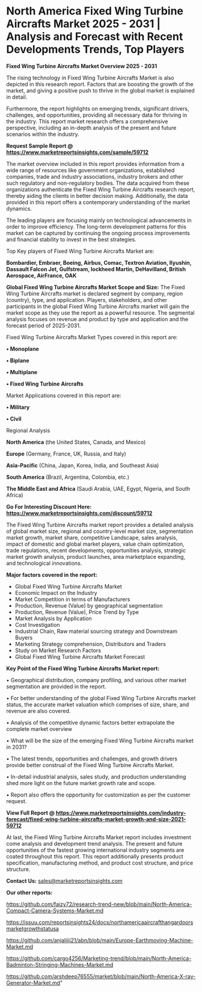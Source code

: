 # North America Fixed Wing Turbine Aircrafts Market 2025 - 2031 | Analysis and Forecast with Recent Developments Trends, Top Players

<Strong> Fixed Wing Turbine Aircrafts Market Overview 2025 - 2031</strong>

The rising technology in Fixed Wing Turbine Aircrafts Market is also depicted in this research report. Factors that are boosting the growth of the market, and giving a positive push to thrive in the global market is explained in detail.

Furthermore, the report highlights on emerging trends, significant drivers, challenges, and opportunities, providing all necessary data for thriving in the industry. This report market research offers a comprehensive perspective, including an in-depth analysis of the present and future scenarios within the industry.

<strong>Request Sample Report @ <a href=https://www.marketreportsinsights.com/sample/59712>https://www.marketreportsinsights.com/sample/59712</a></strong>

The market overview included in this report provides information from a wide range of resources like government organizations, established companies, trade and industry associations, industry brokers and other such regulatory and non-regulatory bodies. The data acquired from these organizations authenticate the Fixed Wing Turbine Aircrafts research report, thereby aiding the clients in better decision making. Additionally, the data provided in this report offers a contemporary understanding of the market dynamics.

The leading players are focusing mainly on technological advancements in order to improve efficiency. The long-term development patterns for this market can be captured by continuing the ongoing process improvements and financial stability to invest in the best strategies.

Top Key players of Fixed Wing Turbine Aircrafts Market are:

<strong>Bombardier, Embraer, Boeing, Airbus, Comac, Textron Aviation, Ilyushin, Dassault Falcon Jet, Gulfstream, lockheed Martin, DeHavilland, British Aerospace, AirFrance, OAK</strong>

<strong><b>Global Fixed Wing Turbine Aircrafts Market Scope and Size:</b></strong>
The Fixed Wing Turbine Aircrafts market is declared segment by company, region (country), type, and application. Players, stakeholders, and other participants in the global Fixed Wing Turbine Aircrafts market will gain the market scope as they use the report as a powerful resource. The segmental analysis focuses on revenue and product by type and application and the forecast period of 2025-2031.

Fixed Wing Turbine Aircrafts Market Types covered in this report are:

<strong>• Monoplane

• Biplane

• Multiplane

• Fixed Wing Turbine Aircrafts</strong>

Market Applications covered in this report are:

<strong>• Military

• Civil</strong> 

Regional Analysis

<strong>North America</strong> (the United States, Canada, and Mexico)

<strong>Europe</strong> (Germany, France, UK, Russia, and Italy)

<strong>Asia-Pacific</strong> (China, Japan, Korea, India, and Southeast Asia)

<strong>South America</strong> (Brazil, Argentina, Colombia, etc.)

<strong>The Middle East and Africa</strong> (Saudi Arabia, UAE, Egypt, Nigeria, and South Africa)

<strong>Go For Interesting Discount Here: <a href=https://www.marketreportsinsights.com/discount/59712>https://www.marketreportsinsights.com/discount/59712</a></strong>

The Fixed Wing Turbine Aircrafts market report provides a detailed analysis of global market size, regional and country-level market size, segmentation market growth, market share, competitive Landscape, sales analysis, impact of domestic and global market players, value chain optimization, trade regulations, recent developments, opportunities analysis, strategic market growth analysis, product launches, area marketplace expanding, and technological innovations.

<strong><b>Major factors covered in the report:</b></strong>
<ul>
  <li>Global Fixed Wing Turbine Aircrafts Market </li>
  <li>Economic Impact on the Industry</li>
  <li>Market Competition in terms of Manufacturers</li>
  <li>Production, Revenue (Value) by geographical segmentation</li>
  <li>Production, Revenue (Value), Price Trend by Type</li>
  <li>Market Analysis by Application</li>
  <li>Cost Investigation</li>
  <li>Industrial Chain, Raw material sourcing strategy and Downstream Buyers</li>
  <li>Marketing Strategy comprehension, Distributors and Traders</li>
  <li>Study on Market Research Factors</li>
  <li>Global Fixed Wing Turbine Aircrafts Market Forecast</li>
</ul>

<strong><b>Key Point of the Fixed Wing Turbine Aircrafts Market report:</b></strong>

• Geographical distribution, company profiling, and various other market segmentation are provided in the report.

• For better understanding of the global Fixed Wing Turbine Aircrafts market status, the accurate market valuation which comprises of size, share, and revenue are also covered.

• Analysis of the competitive dynamic factors better extrapolate the complete market overview

• What will be the size of the emerging Fixed Wing Turbine Aircrafts market in 2031?

• The latest trends, opportunities and challenges, and growth drivers provide better construal of the Fixed Wing Turbine Aircrafts Market.

• In-detail industrial analysis, sales study, and production understanding shed more light on the future market growth rate and scope.

• Report also offers the opportunity for customization as per the customer request.

<strong><b>View Full Report @ <a href=https://www.marketreportsinsights.com/industry-forecast/fixed-wing-turbine-aircrafts-market-growth-and-size-2021-59712>https://www.marketreportsinsights.com/industry-forecast/fixed-wing-turbine-aircrafts-market-growth-and-size-2021-59712</a></b></strong>


At last, the Fixed Wing Turbine Aircrafts Market report includes investment come analysis and development trend analysis. The present and future opportunities of the fastest growing international industry segments are coated throughout this report. This report additionally presents product specification, manufacturing method, and product cost structure, and price structure.

<strong>Contact Us:</strong>
sales@marketreportsinsights.com

<strong>Our other reports:</strong>

<a href=https://github.com/faizy72/research-trend-new/blob/main/North-America-Compact-Camera-Systems-Market.md>https://github.com/faizy72/research-trend-new/blob/main/North-America-Compact-Camera-Systems-Market.md</a>

<a href=https://issuu.com/reportsinsights24/docs/northamericaaircrafthangardoorsmarketgrowthstatusa>https://issuu.com/reportsinsights24/docs/northamericaaircrafthangardoorsmarketgrowthstatusa</a>

<a href=https://github.com/anjaliiii21/abn/blob/main/Europe-Earthmoving-Machine-Market.md>https://github.com/anjaliiii21/abn/blob/main/Europe-Earthmoving-Machine-Market.md</a>

<a href=https://github.com/cargo4256/Marketing-trend/blob/main/North-America-Badminton-Stringing-Machines-Market.md>https://github.com/cargo4256/Marketing-trend/blob/main/North-America-Badminton-Stringing-Machines-Market.md</a>

<a href=https://github.com/arshdeep76555/market/blob/main/North-America-X-ray-Generator-Market.md>https://github.com/arshdeep76555/market/blob/main/North-America-X-ray-Generator-Market.md</a>"
